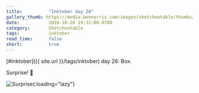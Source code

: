```yaml
---
title:          "Inktober day 26"
gallery_thumb: https://media.bennorris.com/images/sketchnotable/thumbs/inktober-day-26.jpg
date:           2016-10-26 19:31:00-0700
category:       Sketchnotable
tags:           inktober
read_time:      false
short:          true
---
```

[#inktober]({{ site.url }}/tags/inktober) day 26: Box.

Surprise! 🎉

![Surprise](https://media.bennorris.com/images/sketchnotable/inktober-2016/inktober-day-26.jpg){:loading="lazy"}
